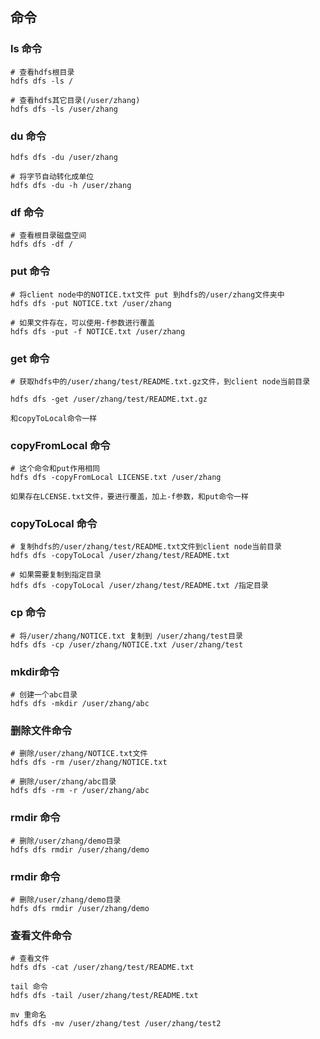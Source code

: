 ## 命令
### ls 命令
```
# 查看hdfs根目录
hdfs dfs -ls /

# 查看hdfs其它目录(/user/zhang)
hdfs dfs -ls /user/zhang
```

### du 命令
```
hdfs dfs -du /user/zhang

# 将字节自动转化成单位
hdfs dfs -du -h /user/zhang
```
### df 命令
```
# 查看根目录磁盘空间
hdfs dfs -df /
```
### put 命令
```
# 将client node中的NOTICE.txt文件 put 到hdfs的/user/zhang文件夹中
hdfs dfs -put NOTICE.txt /user/zhang

# 如果文件存在，可以使用-f参数进行覆盖
hdfs dfs -put -f NOTICE.txt /user/zhang
```

### get 命令
```
# 获取hdfs中的/user/zhang/test/README.txt.gz文件，到client node当前目录

hdfs dfs -get /user/zhang/test/README.txt.gz

和copyToLocal命令一样
```

### copyFromLocal 命令


```
# 这个命令和put作用相同
hdfs dfs -copyFromLocal LICENSE.txt /user/zhang

如果存在LCENSE.txt文件，要进行覆盖，加上-f参数，和put命令一样
```
### copyToLocal 命令

```
# 复制hdfs的/user/zhang/test/README.txt文件到client node当前目录
hdfs dfs -copyToLocal /user/zhang/test/README.txt

# 如果需要复制到指定目录
hdfs dfs -copyToLocal /user/zhang/test/README.txt /指定目录
```
### cp 命令

```
# 将/user/zhang/NOTICE.txt 复制到 /user/zhang/test目录
hdfs dfs -cp /user/zhang/NOTICE.txt /user/zhang/test
```
### mkdir命令
```
# 创建一个abc目录
hdfs dfs -mkdir /user/zhang/abc
```
### 删除文件命令
```
# 删除/user/zhang/NOTICE.txt文件
hdfs dfs -rm /user/zhang/NOTICE.txt

# 删除/user/zhang/abc目录
hdfs dfs -rm -r /user/zhang/abc
```

### rmdir 命令
```
# 删除/user/zhang/demo目录
hdfs dfs rmdir /user/zhang/demo
```
### rmdir 命令
```
# 删除/user/zhang/demo目录
hdfs dfs rmdir /user/zhang/demo
```
### 查看文件命令
```
# 查看文件
hdfs dfs -cat /user/zhang/test/README.txt

tail 命令
hdfs dfs -tail /user/zhang/test/README.txt

mv 重命名
hdfs dfs -mv /user/zhang/test /user/zhang/test2
```





